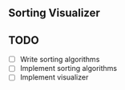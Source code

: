 ## Sorting Visualizer

## TODO

-   [ ] Write sorting algorithms
-   [ ] Implement sorting algorithms
-   [ ] Implement visualizer
